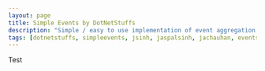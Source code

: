 ```yaml
---
layout: page
title: Simple Events by DotNetStuffs
description: "Simple / easy to use implementation of event aggregation pattern"
tags: [dotnetstuffs, simpleevents, jsinh, jaspalsinh, jachauhan, events, eventaggregator, nuget, .net]
---
```

Test